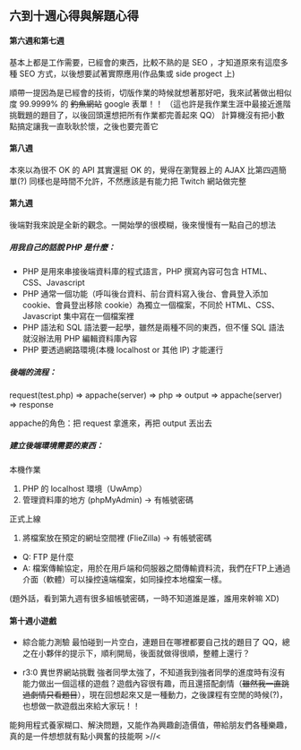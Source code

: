 ## 六到十週心得與解題心得

#### 第六週和第七週

基本上都是工作需要，已經會的東西，比較不熟的是 SEO ，才知道原來有這麼多種 SEO 方式，以後想要試著實際應用(作品集或 side progect 上)

順帶一提因為是已經會的技術，切版作業的時候就想著那好吧，我來試著做出相似度 99.9999% 的 ~~釣魚網站~~ google 表單！！
（這也許是我作業生涯中最接近進階挑戰題的題目了，以後回頭還想把所有作業都完善起來 QQ）
計算機沒有把小數點搞定讓我一直耿耿於懷，之後也要完善它

#### 第八週

本來以為很不 OK 的 API 其實還挺 OK 的，覺得在瀏覽器上的 AJAX 比第四週簡單(?)
同樣也是時間不允許，不然應該是有能力把 Twitch 網站做完整

#### 第九週

後端對我來說是全新的觀念。一開始學的很模糊，後來慢慢有一點自己的想法

##### 用我自己的話說 PHP 是什麼：

* PHP 是用來串接後端資料庫的程式語言，PHP 撰寫內容可包含 HTML、CSS、Javascript
* PHP 通常一個功能（呼叫後台資料、前台資料寫入後台、會員登入添加 cookie、會員登出移除 cookie）為獨立一個檔案，不同於 HTML、CSS、Javascript 集中寫在一個檔案裡
* PHP 語法和 SQL 語法要一起學，雖然是兩種不同的東西，但不懂 SQL 語法就沒辦法用 PHP 編輯資料庫內容
* PHP 要透過網路環境(本機 localhost or 其他 IP) 才能運行

##### 後端的流程：

request(test.php) => appache(server) => php => output => appache(server) => response

appache的角色：把 request 拿進來，再把 output 丟出去

##### 建立後端環境需要的東西：

本機作業
1. PHP 的 localhost 環境（UwAmp）
2. 管理資料庫的地方 (phpMyAdmin) -> 有帳號密碼

正式上線
1. 將檔案放在預定的網址空間裡 (FlieZilla) -> 有帳號密碼

* Q: FTP 是什麼
* A: 檔案傳輸協定，用於在用戶端和伺服器之間傳輸資料流，我們在FTP上通過介面（軟體）可以操控遠端檔案，如同操控本地檔案一樣。

(題外話，看到第九週有很多組帳號密碼，一時不知道誰是誰，誰用來幹嘛 XD)

#### 第十週小遊戲

* 綜合能力測驗
最怕碰到一片空白，連題目在哪裡都要自己找的題目了 QQ，總之在小夥伴的提示下，順利開局，後面就做得很順，整體上還行？

* r3:0 異世界網站挑戰
強者同學太強了，不知道我到強者同學的進度時有沒有能力做出一個這樣的遊戲？遊戲內容很有趣，而且還搭配劇情（~~雖然我一直跳過劇情只看題目~~），現在回想起來又是一種動力，之後課程有空閒的時候(?)，也想做一款遊戲出來給大家玩！！

能夠用程式養家糊口、解決問題，又能作為興趣創造價值，帶給朋友們各種樂趣，真的是一件想想就有點小興奮的技能啊 >//<